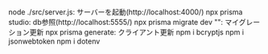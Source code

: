<command>
node ./src/server.js: サーバーを起動(http://localhost:4000/)
npx prisma studio: db参照(http://localhost:5555/)
npx prisma migrate dev "": マイグレーション更新
npx prisma generate: クライアント更新

<install>
npm i bcryptjs
npm i jsonwebtoken
npm i dotenv
